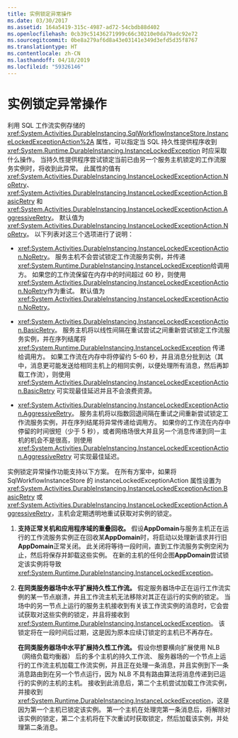 ```yaml
---
title: 实例锁定异常操作
ms.date: 03/30/2017
ms.assetid: 164a5419-315c-4987-ad72-54cbdb88d402
ms.openlocfilehash: 0cb39c51436271999c66c30210e0da79adc92e72
ms.sourcegitcommit: 0be8a279af6d8a43e03141e349d3efd5d35f8767
ms.translationtype: HT
ms.contentlocale: zh-CN
ms.lasthandoff: 04/18/2019
ms.locfileid: "59326146"
---
```

# <a name="instance-locked-exception-action"></a>实例锁定异常操作
利用 SQL 工作流实例存储的 <xref:System.Activities.DurableInstancing.SqlWorkflowInstanceStore.InstanceLockedExceptionAction%2A> 属性，可以指定当 SQL 持久性提供程序收到 <xref:System.Runtime.DurableInstancing.InstanceLockedException> 时应采取什么操作。 当持久性提供程序尝试锁定当前已由另一个服务主机锁定的工作流服务实例时，将收到此异常。 此属性的值有 <xref:System.Activities.DurableInstancing.InstanceLockedExceptionAction.NoRetry>、<xref:System.Activities.DurableInstancing.InstanceLockedExceptionAction.BasicRetry> 和 <xref:System.Activities.DurableInstancing.InstanceLockedExceptionAction.AggressiveRetry>。 默认值为 <xref:System.Activities.DurableInstancing.InstanceLockedExceptionAction.NoRetry>。 以下列表对这三个选项进行了说明：  
  
-   <xref:System.Activities.DurableInstancing.InstanceLockedExceptionAction.NoRetry>。 服务主机不会尝试锁定工作流服务实例，并传递<xref:System.Runtime.DurableInstancing.InstanceLockedException>给调用方。  如果您的工作流保留在内存中的时间超过 60 秒，则使用<xref:System.Activities.DurableInstancing.InstanceLockedExceptionAction.NoRetry>作为重试。 默认值为 <xref:System.Activities.DurableInstancing.InstanceLockedExceptionAction.NoRetry>。  
  
-   <xref:System.Activities.DurableInstancing.InstanceLockedExceptionAction.BasicRetry>。 服务主机将以线性间隔在重试尝试之间重新尝试锁定工作流服务实例，并在序列结尾将 <xref:System.Runtime.DurableInstancing.InstanceLockedException> 传递给调用方。 如果工作流在内存中将停留约 5-60 秒，并且消息分批到达（其中，消息更可能发送给相同主机上的相同实例，以便处理所有消息，然后再卸载工作流），则使用 <xref:System.Activities.DurableInstancing.InstanceLockedExceptionAction.BasicRetry> 可实现最佳延迟并且不会浪费资源。  
  
-   <xref:System.Activities.DurableInstancing.InstanceLockedExceptionAction.AggressiveRetry>。 服务主机将以指数回退间隔在重试之间重新尝试锁定工作流服务实例，并在序列结尾将异常传递给调用方。 如果你的工作流在内存中停留的时间很短（少于 5 秒），或者网络场很大并且另一个消息传递到同一主机的机会不是很高，则使用 <xref:System.Activities.DurableInstancing.InstanceLockedExceptionAction.AggressiveRetry> 可实现最佳延迟。  
  
 实例锁定异常操作功能支持以下方案。 在所有方案中，如果将 SqlWorkflowInstanceStore 的 instanceLockedExceptionAction 属性设置为 <xref:System.Activities.DurableInstancing.InstanceLockedExceptionAction.BasicRetry> 或 <xref:System.Activities.DurableInstancing.InstanceLockedExceptionAction.AggressiveRetry>，主机会定期透明地重试获取对实例的锁定。  
  
1. **支持正常关机和应用程序域的重叠回收。** 假设**AppDomain**与服务主机正在运行的工作流服务实例正在回收某**AppDomain**时，将启动以处理新请求并行旧**AppDomain**正常关闭。 此关闭将等待一段时间，直到工作流服务实例空闲为止，然后将保存并卸载这些实例。 在新的主机的任何企图**AppDomain**尝试锁定该实例将导致<xref:System.Runtime.DurableInstancing.InstanceLockedException>。  
  
2. **在同类服务器场中水平扩展持久性工作流。** 假定服务器场中正在运行工作流实例的某一节点崩溃，并且工作流主机无法移除对其正在运行的实例的锁定。 当场中的另一节点上运行的服务主机接收到有关该工作流实例的消息时，它会尝试获取对这些实例的锁定，并且将接收到 <xref:System.Runtime.DurableInstancing.InstanceLockedException>。 该锁定将在一段时间后过期，这是因为原本应续订锁定的主机已不再存在。  
  
     **在同类服务器场中水平扩展持久性工作流。**  假设你想要横向扩展使用 NLB （网络负载均衡器） 后的多个主机的持久工作流、 服务器场的一个节点上运行的工作流主机加载工作流实例，并且正在处理一条消息，并且实例到下一条消息路由到在另一个节点运行，因为 NLB 不具有路由算法将消息传递到已运行的实例的主机的主机。 接收到此消息后，第二个主机尝试加载工作流实例，并接收到 <xref:System.Runtime.DurableInstancing.InstanceLockedException>，这是因为第一个主机已锁定该实例。 第一个主机在处理完第一条消息后，将解除对该实例的锁定，第二个主机将在下次重试时获取锁定，然后加载该实例，并处理第二条消息。
